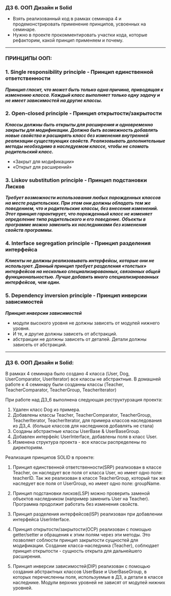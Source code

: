 ### ДЗ 6. ООП Дизайн и Solid

- Взять реализованный код в рамках семинара 4 и продемонстрировать 
применение принципов, усвоенных на семинаре.
- Нужно в проекте прокомментировать участки кода, которые рефакторим, какой принцип применяем и почему.
------------------------------------------------------------------
### ПРИНЦИПЫ ООП: 

### 1. **Single responsibility principle - Принцип единственной ответственности**

***Принцип гласит, что может быть только одна причина, приводящая к изменению класса. 
Каждый класс выполняет только одну задачу  и не имеет зависимостей на другие классы.***

### 2. **Open-closed principle - Принцип открытости/закрытости**

***Классы должны быть открыты для расширения и одновременно закрыты для модификации.
Должна быть возможность добавлять новые свойства и расширять класс без изменения 
внутренней реализации существующих свойств. Реализовывать дополнительные методы необходимо 
в наследуемом классе, чтобы не сломать родительский класс.***
 - «Закрыт для модификации»
 - «Открыт для расширений»

### 3. **Liskov substitution principle - Принцип подстановки Лисков**

***Требует возможности использования любых порожденных классов на месте родительских.
При этом они должны обладать тем же поведением, что и родительские классы, без внесения изменений.
Этот принцип гарантирует, что порожденный класс не изменяет определение типа
родительского и его поведение. Объекты в программе можно заменить их наследниками без изменения свойств программы.***

### 4. **Interface segregation principle - Принцип разделения интерфейса**

***Клиенты не должны реализовывать интерфейсы, которые они не используют.
Данный принцип требует разделения «толстых» интерфейсов на несколько специализированных, связанных общей функциональностью. 
Лучше добавить много специализированных интерфейсов, чем один.***

### 5. **Dependency inversion principle - Принцип инверсии зависимостей**

***Принцип инверсии зависимостей***
- модули высокого уровня не должны зависеть от модулей нижнего уровня. 
- И те, и другие должны зависеть от абстракций.
- абстракции не должны зависеть от деталей.
  Детали должны зависеть от абстракций.

-----------------------------------------------------------------------------
### ДЗ 6. ООП Дизайн и Solid:

В рамках 4 семинара было создано 4 класса (User, Dog, UserComparator, UserIterator) все классы не абстрактные.
В домашней работе к 4 семинару были созданны классы (Teacher, TeacherComparator, TeacherGroup, TeacherIterator)

При работе над ДЗ_6 выполнена следующая реструктурзация проекта: 

1. Удален класс Dog из примера.
2. Добавлены классы Teacher, TeacherComparator, TeacherGroup, TeacherIterator, TeacherIterator, 
для примера классов наследования из ДЗ_4. (больше классов для наследников добавлять не стала)
2. Созданы абстрактные классы UserBase & UserBaseGroup.
2. Добавлен интерфейс UserInterface, добавлены поля в класс User.
3. Изменена структура проекта - все классы распределены по директориям.


Реализация принципов SOLID в проекте:
1. Принцип единственной ответственности(SRP) реализован в классe Teacher, он наследует все 
поля от класса User, но имеет одно поле: teacherID. Так же реализован в классе TeacherGroup, который 
так же наследует все поля от UserGroup, но имеет одно поле: groupName.

2. Принцип подстановки лисков(LSP) можно проверить заменой объектов наследником 
(например заменить User на Teacher). Программа продолжит работать без изменения свойств.

3. Принцип разделения интерфейсов(ISP) реализован при добавлении интерфейса UserInterface.

4. Принцип открытости/закрытости(OCP) реализован с помощью getter/setter 
и обращения к этим полям через эти методы. Это позволяет соблюсти принцип закрытости 
сущностей для модификации. Создание класса-наследника (Teacher), соблюдает принцип открытости - 
сущность открыта для дальнейшего расширения.

5. Принцип инверсии зависимостей(DIP) реализован с помощью создания абстрактных классов UserBase
и UserBaseGroup, в которых перечисленны поля, используемые в ДЗ, а детали в классе наследнике.
Модули верхних уровней не зависят от модулей нижних уровней.